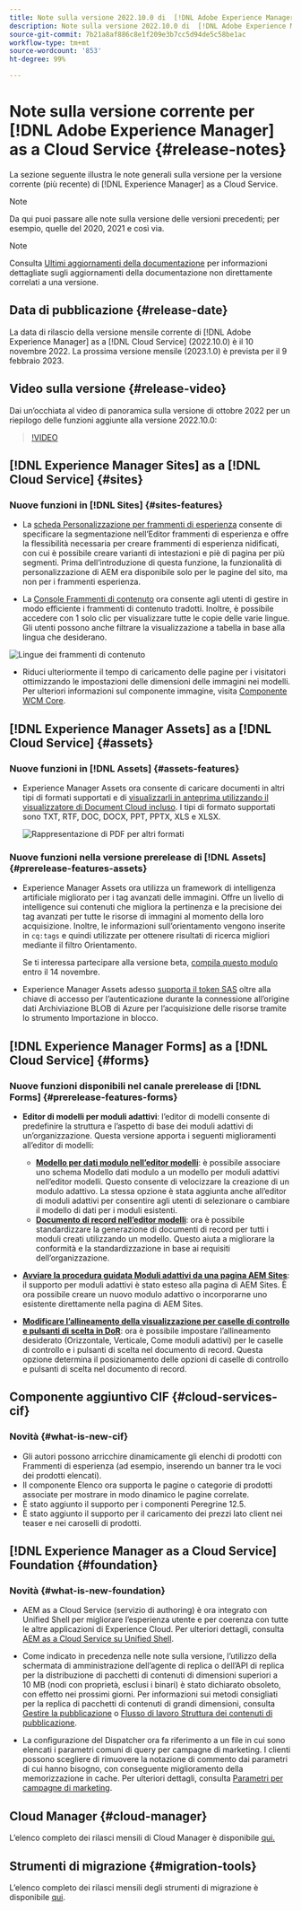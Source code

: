 ```yaml
---
title: Note sulla versione 2022.10.0 di  [!DNL Adobe Experience Manager]  as a Cloud Service.
description: Note sulla versione 2022.10.0 di  [!DNL Adobe Experience Manager]  as a Cloud Service.
source-git-commit: 7b21a8af886c8e1f209e3b7cc5d94de5c58be1ac
workflow-type: tm+mt
source-wordcount: '853'
ht-degree: 99%

---
```



# Note sulla versione corrente per [!DNL Adobe Experience Manager] as a Cloud Service {#release-notes}

La sezione seguente illustra le note generali sulla versione per la versione corrente (più recente) di [!DNL Experience Manager] as a Cloud Service.

>[!NOTE]
>
>Da qui puoi passare alle note sulla versione delle versioni precedenti; per esempio, quelle del 2020, 2021 e così via.

>[!NOTE]
>
>Consulta [Ultimi aggiornamenti della documentazione](https://experienceleague.adobe.com/docs/experience-manager-release-information/aem-release-updates/doc-updates/documentation-updates.html?lang=it) per informazioni dettagliate sugli aggiornamenti della documentazione non direttamente correlati a una versione.

## Data di pubblicazione {#release-date}

La data di rilascio della versione mensile corrente di [!DNL Adobe Experience Manager] as a [!DNL Cloud Service] (2022.10.0) è il 10 novembre 2022. La prossima versione mensile (2023.1.0) è prevista per il 9 febbraio 2023.

## Video sulla versione {#release-video}

Dai un’occhiata al video di panoramica sulla versione di ottobre 2022 per un riepilogo delle funzioni aggiunte alla versione 2022.10.0:

>[!VIDEO](https://video.tv.adobe.com/v/3409801/?quality=12)

## [!DNL Experience Manager Sites] as a [!DNL Cloud Service] {#sites}


### Nuove funzioni in [!DNL Sites] {#sites-features}

* La [scheda Personalizzazione per frammenti di esperienza](/help/sites-cloud/authoring/fundamentals/experience-fragments.md#personalization-experience-fragment) consente di specificare la segmentazione nell’Editor frammenti di esperienza e offre la flessibilità necessaria per creare frammenti di esperienza nidificati, con cui è possibile creare varianti di intestazioni e piè di pagina per più segmenti. Prima dell’introduzione di questa funzione, la funzionalità di personalizzazione di AEM era disponibile solo per le pagine del sito, ma non per i frammenti esperienza.

* La [Console Frammenti di contenuto](/help/sites-cloud/administering/content-fragments/content-fragments-console.md) ora consente agli utenti di gestire in modo efficiente i frammenti di contenuto tradotti. Inoltre, è possibile accedere con 1 solo clic per visualizzare tutte le copie delle varie lingue. Gli utenti possono anche filtrare la visualizzazione a tabella in base alla lingua che desiderano.

![Lingue dei frammenti di contenuto](/help/release-notes/assets/cfconsole-languages.png)

* Riduci ulteriormente il tempo di caricamento delle pagine per i visitatori ottimizzando le impostazioni delle dimensioni delle immagini nei modelli. Per ulteriori informazioni sul componente immagine, visita [Componente WCM Core](https://github.com/adobe/aem-core-wcm-components).

## [!DNL Experience Manager Assets] as a [!DNL Cloud Service] {#assets}

### Nuove funzioni in [!DNL Assets] {#assets-features}

* Experience Manager Assets ora consente di caricare documenti in altri tipi di formati supportati e di [visualizzarli in anteprima utilizzando il visualizzatore di Document Cloud incluso](/help/assets/manage-pdf-documents.md). I tipi di formato supportati sono TXT, RTF, DOC, DOCX, PPT, PPTX, XLS e XLSX.

   ![Rappresentazione di PDF per altri formati](/help/release-notes/assets/multi-page-other-formats.png)


### Nuove funzioni nella versione prerelease di [!DNL Assets] {#prerelease-features-assets}

* Experience Manager Assets ora utilizza un framework di intelligenza artificiale migliorato per i tag avanzati delle immagini. Offre un livello di intelligence sui contenuti che migliora la pertinenza e la precisione dei tag avanzati per tutte le risorse di immagini al momento della loro acquisizione. Inoltre, le informazioni sull’orientamento vengono inserite in `cq:tags` e quindi utilizzate per ottenere risultati di ricerca migliori mediante il filtro Orientamento.

   Se ti interessa partecipare alla versione beta, [compila questo modulo](https://forms.office.com/pages/responsepage.aspx?id=Wht7-jR7h0OUrtLBeN7O4epXZrTVKKdJkUiHeolccf9UNEwyNEpHVEFaODdBNFZQSlFDREZQOVRRTy4u) entro il 14 novembre.

* Experience Manager Assets adesso [supporta il token SAS](/help/assets/add-assets.md#asset-bulk-ingestor) oltre alla chiave di accesso per l’autenticazione durante la connessione all’origine dati Archiviazione BLOB di Azure per l’acquisizione delle risorse tramite lo strumento Importazione in blocco.

## [!DNL Experience Manager Forms] as a [!DNL Cloud Service] {#forms}

### Nuove funzioni disponibili nel canale prerelease di [!DNL Forms] {#prerelease-features-forms}

* **Editor di modelli per moduli adattivi**: l’editor di modelli consente di predefinire la struttura e l’aspetto di base dei moduli adattivi di un’organizzazione. Questa versione apporta i seguenti miglioramenti all’editor di modelli:
   * **[Modello per dati modulo nell’editor modelli](/help/forms/creating-adaptive-form.md#edit-form-model-properties-of-an-adaptive-form-edit-form-model)**: è possibile associare uno schema Modello dati modulo a un modello per moduli adattivi nell’editor modelli. Questo consente di velocizzare la creazione di un modulo adattivo. La stessa opzione è stata aggiunta anche all’editor di moduli adattivi per consentire agli utenti di selezionare o cambiare il modello di dati per i moduli esistenti.
   * **[Documento di record nell’editor modelli](/help/forms/generate-document-of-record-for-non-xfa-based-adaptive-forms.md#document-of-record-support-in-adaptive-form-editor-dor-support-in-adaptiveform)**: ora è possibile standardizzare la generazione di documenti di record per tutti i moduli creati utilizzando un modello. Questo aiuta a migliorare la conformità e la standardizzazione in base ai requisiti dell’organizzazione.

* **[Avviare la procedura guidata Moduli adattivi da una pagina AEM Sites](/help/forms/embed-adaptive-form-aem-sites.md)**: il supporto per moduli adattivi è stato esteso alla pagina di AEM Sites. È ora possibile creare un nuovo modulo adattivo o incorporarne uno esistente direttamente nella pagina di AEM Sites.
* **[Modificare l’allineamento della visualizzazione per caselle di controllo e pulsanti di scelta in DoR](/help/forms/generate-document-of-record-for-non-xfa-based-adaptive-forms.md#customize-the-branding-information-in-document-of-record-customize-the-branding-information-in-document-of-record)**: ora è possibile impostare l’allineamento desiderato (Orizzontale, Verticale, Come moduli adattivi) per le caselle di controllo e i pulsanti di scelta nel documento di record. Questa opzione determina il posizionamento delle opzioni di caselle di controllo e pulsanti di scelta nel documento di record.

## Componente aggiuntivo CIF {#cloud-services-cif}

### Novità {#what-is-new-cif}

* Gli autori possono arricchire dinamicamente gli elenchi di prodotti con Frammenti di esperienza (ad esempio, inserendo un banner tra le voci dei prodotti elencati).
* Il componente Elenco ora supporta le pagine o categorie di prodotti associate per mostrare in modo dinamico le pagine correlate.
* È stato aggiunto il supporto per i componenti Peregrine 12.5.
* È stato aggiunto il supporto per il caricamento dei prezzi lato client nei teaser e nei caroselli di prodotti.

## [!DNL Experience Manager as a Cloud Service] Foundation {#foundation}

### Novità {#what-is-new-foundation}

* AEM as a Cloud Service (servizio di authoring) è ora integrato con Unified Shell per migliorare l’esperienza utente e per coerenza con tutte le altre applicazioni di Experience Cloud. Per ulteriori dettagli, consulta [AEM as a Cloud Service su Unified Shell](/help/overview/aem-cloud-service-on-unified-shell.md).

* Come indicato in precedenza nelle note sulla versione, l’utilizzo della schermata di amministrazione dell’agente di replica o dell’API di replica per la distribuzione di pacchetti di contenuti di dimensioni superiori a 10 MB (nodi con proprietà, esclusi i binari) è stato dichiarato obsoleto, con effetto nei prossimi giorni. Per informazioni sui metodi consigliati per la replica di pacchetti di contenuti di grandi dimensioni, consulta [Gestire la pubblicazione](/help/operations/replication.md#manage-publication) o [Flusso di lavoro Struttura dei contenuti di pubblicazione](/help/operations/replication.md#publish-content-tree-workflow).

* La configurazione del Dispatcher ora fa riferimento a un file in cui sono elencati i parametri comuni di query per campagne di marketing. I clienti possono scegliere di rimuovere la notazione di commento dai parametri di cui hanno bisogno, con conseguente miglioramento della memorizzazione in cache. Per ulteriori dettagli, consulta [Parametri per campagne di marketing](/help/implementing/dispatcher/caching.md#marketing-parameters).

## Cloud Manager {#cloud-manager}

L’elenco completo dei rilasci mensili di Cloud Manager è disponibile [qui.](/help/implementing/cloud-manager/release-notes/current.md)

## Strumenti di migrazione {#migration-tools}

L’elenco completo dei rilasci mensili degli strumenti di migrazione è disponibile [qui](/help/journey-migration/release-notes/release-notes-migration-tools-current.md).
